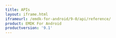 ```yaml
---
title: APIs
layout: iframe.html
iframeurl: /emdk-for-android/9-0/api/reference/
product: EMDK For Android
productversion: '9.1'
---
```















